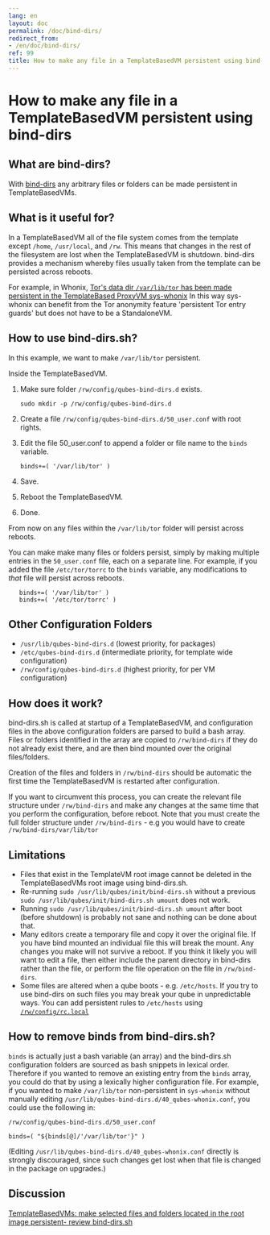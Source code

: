 ```yaml
---
lang: en
layout: doc
permalink: /doc/bind-dirs/
redirect_from:
- /en/doc/bind-dirs/
ref: 99
title: How to make any file in a TemplateBasedVM persistent using bind-dirs
---
```


# How to make any file in a TemplateBasedVM persistent using bind-dirs #

## What are bind-dirs? ##

With [bind-dirs](https://github.com/QubesOS/qubes-core-agent-linux/blob/master/vm-systemd/bind-dirs.sh)
any arbitrary files or folders can be made persistent in TemplateBasedVMs.

## What is it useful for? ##

In a TemplateBasedVM all of the file system comes from the template except `/home`, `/usr/local`, and `/rw`.
This means that changes in the rest of the filesystem are lost when the TemplateBasedVM is shutdown.
bind-dirs provides a mechanism whereby files usually taken from the template can be persisted across reboots.

For example, in Whonix, [Tor's data dir `/var/lib/tor` has been made persistent in the TemplateBased ProxyVM sys-whonix][whonix]
In this way sys-whonix can benefit from the Tor anonymity feature 'persistent Tor entry guards' but does not have to be a StandaloneVM.

## How to use bind-dirs.sh? ##

In this example, we want to make `/var/lib/tor` persistent.

Inside the TemplateBasedVM.

1. Make sure folder `/rw/config/qubes-bind-dirs.d` exists.

       sudo mkdir -p /rw/config/qubes-bind-dirs.d

2. Create a file `/rw/config/qubes-bind-dirs.d/50_user.conf` with root rights.

3. Edit the file 50_user.conf to append a folder or file name to the `binds` variable.

       binds+=( '/var/lib/tor' )

4. Save.

5. Reboot the TemplateBasedVM.

6. Done.

From now on any files within the `/var/lib/tor` folder will persist across reboots.

You can make make many files or folders persist, simply by making multiple entries in the `50_user.conf` file, each on a separate line.
For example, if you added the file `/etc/tor/torrc` to the `binds` variable, any modifications to *that* file will persist across reboots.

       binds+=( '/var/lib/tor' )
       binds+=( '/etc/tor/torrc' )

## Other Configuration Folders ##

* `/usr/lib/qubes-bind-dirs.d` (lowest priority, for packages)
* `/etc/qubes-bind-dirs.d`  (intermediate priority, for template wide configuration)
* `/rw/config/qubes-bind-dirs.d` (highest priority, for per VM configuration)

## How does it work? ##

bind-dirs.sh is called at startup of a TemplateBasedVM, and configuration files in the above configuration folders are parsed to build a bash array.
Files or folders identified in the array are copied to `/rw/bind-dirs` if they do not already exist there, and are then bind mounted over the original files/folders.

Creation of the files and folders in `/rw/bind-dirs` should be automatic the first time the TemplateBasedVM is restarted after configuration.

If you want to circumvent this process, you can create the relevant file structure under `/rw/bind-dirs` and make any changes at the same time that you perform the configuration, before reboot.
Note that you must create the full folder structure under `/rw/bind-dirs` - e.g you would have to create `/rw/bind-dirs/var/lib/tor`


## Limitations ##

* Files that exist in the TemplateVM root image cannot be deleted in the TemplateBasedVMs root image using bind-dirs.sh.
* Re-running `sudo /usr/lib/qubes/init/bind-dirs.sh` without a previous `sudo /usr/lib/qubes/init/bind-dirs.sh umount` does not work.
* Running `sudo /usr/lib/qubes/init/bind-dirs.sh umount` after boot (before shutdown) is probably not sane and nothing can be done about that.
* Many editors create a temporary file and copy it over the original file. If you have bind mounted an individual file this will break the mount.
Any changes you make will not survive a reboot. If you think it likely you will want to edit a file, then either include the parent directory in bind-dirs rather than the file, or perform the file operation on the file in `/rw/bind-dirs`.
* Some files are altered when a qube boots - e.g. `/etc/hosts`.
If you try to use bind-dirs on such files you may break your qube in unpredictable ways.
You can add persistent rules to `/etc/hosts` using [`/rw/config/rc.local`][config-file]

## How to remove binds from bind-dirs.sh? ##

`binds` is actually just a bash variable (an array) and the bind-dirs.sh configuration folders are sourced as bash snippets in lexical order.
Therefore if you wanted to remove an existing entry from the `binds` array, you could do that by using a lexically higher configuration file.
For example, if you wanted to make `/var/lib/tor` non-persistent in `sys-whonix` without manually editing `/usr/lib/qubes-bind-dirs.d/40_qubes-whonix.conf`, you could use the following in:

`/rw/config/qubes-bind-dirs.d/50_user.conf`

~~~
binds=( "${binds[@]/'/var/lib/tor'}" )
~~~

(Editing `/usr/lib/qubes-bind-dirs.d/40_qubes-whonix.conf` directly is strongly discouraged, since such changes get lost when that file is changed in the package on upgrades.)

## Discussion ##

[TemplateBasedVMs: make selected files and folders located in the root image persistent- review bind-dirs.sh](https://groups.google.com/forum/#!topic/qubes-devel/tcYQ4eV-XX4/discussion)

[config-file]: /doc/config-files
[whonix]: https://github.com/Whonix/qubes-whonix/blob/8438d13d75822e9ea800b9eb6024063f476636ff/usr/lib/qubes-bind-dirs.d/40_qubes-whonix.conf#L5
